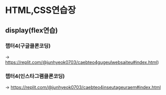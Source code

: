 
# HTML,CSS연습장 </br>

## display(flex연습)</br>

### 챕터4(구글클론코딩)
-> https://replit.com/@junhyeok0703/caebteo4gugeulwebsaiteu#index.html)</br>
### 챕터4(인스타그램클론코딩) </br>
-> https://replit.com/@junhyeok0703/caebteo4inseutageuraem#index.html </br>
